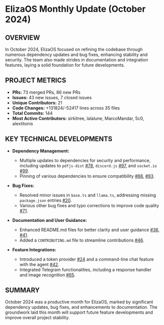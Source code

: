 # ElizaOS Monthly Update (October 2024)

## OVERVIEW 
In October 2024, ElizaOS focused on refining the codebase through numerous dependency updates and bug fixes, enhancing stability and security. The team also made strides in documentation and integration features, laying a solid foundation for future developments.

## PROJECT METRICS
- **PRs:** 73 merged PRs, 86 new PRs
- **Issues:** 43 new issues, 7 closed issues
- **Unique Contributors:** 21
- **Code Changes:** +131824/-52417 lines across 35 files
- **Total Commits:** 144
- **Most Active Contributors:** sirkitree, lalalune, MarcoMandar, 5c0, alextitonis

## KEY TECHNICAL DEVELOPMENTS

- **Dependency Management:**
  - Multiple updates to dependencies for security and performance, including updates to `pdfjs-dist` [#78](https://github.com/elizaos/eliza/pull/78), `discord.js` [#97](https://github.com/elizaos/eliza/pull/97), and `socket.io` [#99](https://github.com/elizaos/eliza/pull/99).
  - Pinning of various dependencies to ensure compatibility [#88](https://github.com/elizaos/eliza/pull/88), [#93](https://github.com/elizaos/eliza/pull/93).

- **Bug Fixes:**
  - Resolved minor issues in `base.ts` and `llama.ts`, addressing missing `package.json` entries [#20](https://github.com/elizaos/eliza/pull/20).
  - Various other bug fixes and typo corrections to improve code quality [#71](https://github.com/elizaos/eliza/pull/71).

- **Documentation and User Guidance:**
  - Enhanced README.md files for better clarity and user guidance [#36](https://github.com/elizaos/eliza/pull/36), [#41](https://github.com/elizaos/eliza/pull/41).
  - Added a `CONTRIBUTING.md` file to streamline contributions [#46](https://github.com/elizaos/eliza/pull/46).

- **Feature Integrations:**
  - Introduced a token provider [#24](https://github.com/elizaos/eliza/pull/24) and a command-line chat feature with the agent [#42](https://github.com/elizaos/eliza/pull/42).
  - Integrated Telegram functionalities, including a response handler and image recognition [#65](https://github.com/elizaos/eliza/pull/65).

## SUMMARY
October 2024 was a productive month for ElizaOS, marked by significant dependency updates, bug fixes, and enhancements to documentation. The groundwork laid this month will support future feature developments and improve overall project stability.